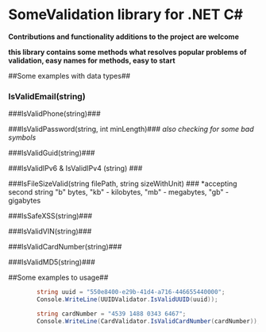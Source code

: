 # SomeValidation library for .NET C#
**Contributions and functionality additions to the project are welcome**

**this library contains some methods what resolves popular problems of validation, easy names for methods, easy to start**

##Some examples with data types##

### IsValidEmail(string) ###

###IsValidPhone(string)###

###IsValidPassword(string, int minLength)### *also checking for some bad symbols* 

###IsValidGuid(string)###

###IsValidIPv6 & IsValidIPv4 (string) ###

###IsFileSizeValid(string filePath, string sizeWithUnit) ### *accepting second string "b" bytes, "kb" - kilobytes, "mb" - megabytes, "gb" - gigabytes

###IsSafeXSS(string)###

###IsValidVIN(string)###

###IsValidCardNumber(string)###

###IsValidMD5(string)###

##Some examples to usage##

```C#
        string uuid = "550e8400-e29b-41d4-a716-446655440000"; 
        Console.WriteLine(UUIDValidator.IsValidUUID(uuid));
```
```C#
        string cardNumber = "4539 1488 0343 6467";
        Console.WriteLine(CardValidator.IsValidCardNumber(cardNumber));
```
